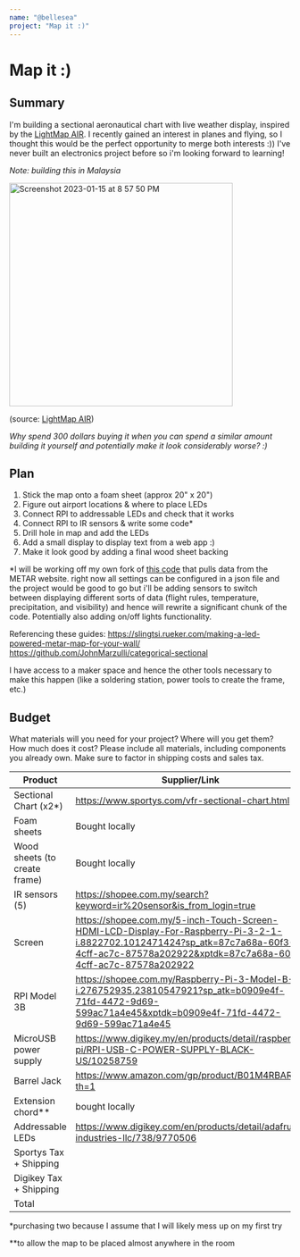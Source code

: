 ```yaml
---
name: "@bellesea"
project: "Map it :)"
---
```


# Map it :)

## Summary

I'm building a sectional aeronautical chart with live weather display, inspired by the [LightMap AIR](https://www.lightmaps.io/lightmap-air). I recently gained an interest in planes and flying, so I thought this would be the perfect opportunity to merge both interests :)) I've never built an electronics project before so i'm looking forward to learning! 

_Note: building this in Malaysia_

<img width="400" alt="Screenshot 2023-01-15 at 8 57 50 PM" src="https://user-images.githubusercontent.com/65808924/212582738-24f1043e-26f3-4256-931f-34bb3689adee.png">

(source: [LightMap AIR](https://www.lightmaps.io/lightmap-air))

_Why spend 300 dollars buying it when you can spend a similar amount building it yourself and potentially make it look considerably worse? :)_

## Plan
1. Stick the map onto a foam sheet (approx 20" x  20")
2. Figure out airport locations & where to place LEDs
3. Connect RPI to addressable LEDs and check that it works
4. Connect RPI to IR sensors & write some code*
5. Drill hole in map and add the LEDs
6. Add a small display to display text from a web app :)
7. Make it look good by adding a final wood sheet backing


*I will be working off my own fork of [this code](https://github.com/JohnMarzulli/categorical-sectional) that pulls data from the METAR website. right now all settings can be configured in a json file and the project would be good to go but i'll be adding sensors to switch between displaying different sorts of data (flight rules, temperature, precipitation, and visibility) and hence will rewrite a significant chunk of the code. Potentially also adding on/off lights functionality.

Referencing these guides:
https://slingtsi.rueker.com/making-a-led-powered-metar-map-for-your-wall/
https://github.com/JohnMarzulli/categorical-sectional

I have access to a maker space and hence the other tools necessary to make this happen (like a soldering station, power tools to create the frame, etc.)


## Budget

What materials will you need for your project? Where will you get them? How much does it cost? Please include all materials, including components you already own. Make sure to factor in shipping costs and sales tax.

| Product         | Supplier/Link                         | Cost   |
| --------------- | ------------------------------------- | ------ |
| Sectional Chart (x2*)   | https://www.sportys.com/vfr-sectional-chart.html | $18 |
| Foam sheets| Bought locally  | $10 |
| Wood sheets (to create frame)  |     Bought locally                                  | $20 |
| IR sensors  (5)      |   https://shopee.com.my/search?keyword=ir%20sensor&is_from_login=true                                  | $1.8 |
| Screen           |          https://shopee.com.my/5-inch-Touch-Screen-HDMI-LCD-Display-For-Raspberry-Pi-3-2-1-i.8822702.1012471424?sp_atk=87c7a68a-60f3-4cff-ac7c-87578a202922&xptdk=87c7a68a-60f3-4cff-ac7c-87578a202922                     | $32 |
| RPI Model 3B | https://shopee.com.my/Raspberry-Pi-3-Model-B-i.276752935.23810547921?sp_atk=b0909e4f-71fd-4472-9d69-599ac71a4e45&xptdk=b0909e4f-71fd-4472-9d69-599ac71a4e45 | $50 |
| MicroUSB power supply       |    https://www.digikey.my/en/products/detail/raspberry-pi/RPI-USB-C-POWER-SUPPLY-BLACK-US/10258759                    | $8 |
| Barrel Jack      |     https://www.amazon.com/gp/product/B01M4RBARQ?th=1                         | $8 |
| Extension chord**           |         bought locally                             | $10.00 |
| Addressable LEDs           |         https://www.digikey.com/en/products/detail/adafruit-industries-llc/738/9770506 | $40 |
| Sportys Tax + Shipping           |                                       | $7.93 |
| Digikey Tax + Shipping           |                                       | $28 |
| Total           |                                       | $233.73 |

*purchasing two because I assume that I will likely mess up on my first try

**to allow the map to be placed almost anywhere in the room
